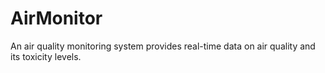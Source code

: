 # AirMonitor
An air quality monitoring system provides real-time data on air quality and its toxicity levels. 
